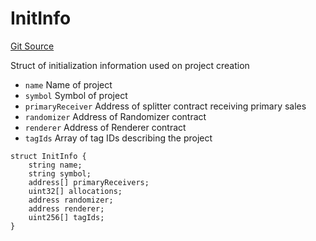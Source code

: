 # InitInfo
[Git Source](https://github.com/fxhash/fxhash-evm-contracts/blob/437282be235abab247d75ca27e240f794022a9e1/src/lib/Structs.sol)

Struct of initialization information used on project creation
- `name` Name of project
- `symbol` Symbol of project
- `primaryReceiver` Address of splitter contract receiving primary sales
- `randomizer` Address of Randomizer contract
- `renderer` Address of Renderer contract
- `tagIds` Array of tag IDs describing the project


```solidity
struct InitInfo {
    string name;
    string symbol;
    address[] primaryReceivers;
    uint32[] allocations;
    address randomizer;
    address renderer;
    uint256[] tagIds;
}
```

